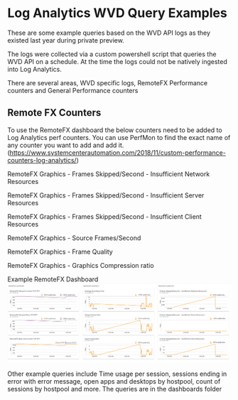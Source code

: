 # Log Analytics WVD Query Examples

These are some example queries based on the WVD API logs as they existed last year during private preview.

The logs were collected via a custom powershell script that queries the WVD API on a schedule. At the time the logs could not be natively ingested into Log Analytics.

There are several areas, WVD specific logs, RemoteFX Performance counters and General Performance counters

## Remote FX Counters
To use the RemoteFX dashboard the below counters need to be added to Log Analytics perf counters. You can use PerfMon to find the exact name of any counter you want to add and add it. (https://www.systemcenterautomation.com/2018/11/custom-performance-counters-log-analytics/)

RemoteFX Graphics - Frames Skipped/Second - Insufficient Network Resources

RemoteFX Graphics - Frames Skipped/Second - Insufficient Server Resources

RemoteFX Graphics - Frames Skipped/Second - Insufficient Client Resources

RemoteFX Graphics - Source Frames/Second

RemoteFX Graphics - Frame Quality

RemoteFX Graphics - Graphics Compression ratio

Example RemoteFX Dashboard
![image](images/remotefx.png)

Other example queries include Time usage per session, sessions ending in error with error message, open apps and desktops by hostpool, count of sessions by hostpool and more. The queries are in the dashboards folder